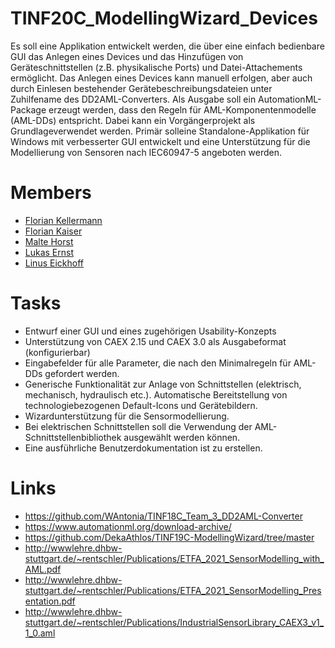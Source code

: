 # TINF20C_ModellingWizard_Devices
Es soll eine Applikation entwickelt werden, die über eine einfach bedienbare GUI das Anlegen eines Devices und das Hinzufügen von Geräteschnittstellen (z.B. physikalische  Ports) und Datei-Attachements ermöglicht. Das Anlegen eines Devices kann manuell erfolgen, aber auch durch Einlesen bestehender Gerätebeschreibungsdateien unter Zuhilfename des DD2AML-Converters. Als Ausgabe soll ein AutomationML-Package erzeugt werden, dass den Regeln für AML-Komponentenmodelle (AML-DDs) entspricht. Dabei kann ein Vorgängerprojekt als Grundlageverwendet  werden. Primär solleine Standalone-Applikation für Windows mit verbesserter GUI entwickelt und eine Unterstützung für die Modellierung von Sensoren nach IEC60947-5 angeboten werden.

# Members
- [Florian Kellermann](https://github.com/FlorianKellermann)
- [Florian Kaiser](https://github.com/H4CK3R-01)
- [Malte Horst](https://github.com/mhorst00)
- [Lukas Ernst](https://github.com/Cyber-Luke)
- [Linus Eickhoff](https://github.com/Rripped)

# Tasks
- Entwurf einer GUI und eines zugehörigen Usability-Konzepts
- Unterstützung von CAEX 2.15 und CAEX 3.0 als Ausgabeformat (konfigurierbar)
- Eingabefelder für alle Parameter, die nach den Minimalregeln für AML-DDs gefordert werden.
- Generische Funktionalität zur Anlage von Schnittstellen (elektrisch, mechanisch, hydraulisch etc.). Automatische Bereitstellung von technologiebezogenen Default-Icons und Gerätebildern.
- Wizardunterstützung für die Sensormodellierung.
- Bei elektrischen Schnittstellen soll die Verwendung der AML-Schnittstellenbibliothek ausgewählt werden können.
- Eine ausführliche Benutzerdokumentation ist zu erstellen.

# Links
- https://github.com/WAntonia/TINF18C_Team_3_DD2AML-Converter
- https://www.automationml.org/download-archive/
- https://github.com/DekaAthlos/TINF19C-ModellingWizard/tree/master
- http://wwwlehre.dhbw-stuttgart.de/~rentschler/Publications/ETFA_2021_SensorModelling_with_AML.pdf
- http://wwwlehre.dhbw-stuttgart.de/~rentschler/Publications/ETFA_2021_SensorModelling_Presentation.pdf
- http://wwwlehre.dhbw-stuttgart.de/~rentschler/Publications/IndustrialSensorLibrary_CAEX3_v1_1_0.aml
